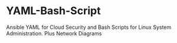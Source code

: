 # YAML-Bash-Script
Ansible YAML for Cloud Security and Bash Scripts for Linux System Administration. Plus Network Diagrams

